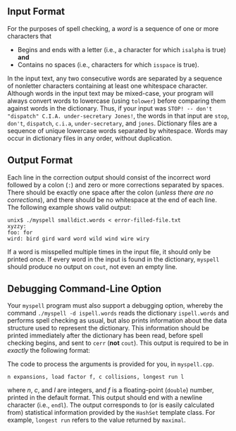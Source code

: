 ## Input Format

For the purposes of spell checking, a *word* is a sequence of one or more characters that

* Begins and ends with a letter (i.e., a character for which `isalpha` is true) **and**
* Contains no spaces (i.e., characters for which `isspace` is true).

In the input text, any two consecutive words are separated by a sequence of nonletter characters containing at least one
whitespace character. Although words in the input text may be mixed-case, your program will always convert words to lowercase (using `tolower`) before comparing them against words in the dictionary.  Thus, if your input was `STOP! -- don't "dispatch" C.I.A. under-secretary Jones!`, the words in that input are `stop`, `don't`, `dispatch`, `c.i.a`, `under-secretary`, and `jones`. Dictionary files are a sequence of unique lowercase words separated by whitespace.  Words may occur in dictionary files in any order, without duplication.

## Output Format

Each line in the correction output should consist of the incorrect word followed by a colon (`:`) and zero or more corrections separated by spaces.  There should be exactly one space after the colon (*unless there are no corrections*), and there should be no whitespace at the end of each line.  The following example shows valid output:

```
unix$ ./myspell smalldict.words < error-filled-file.txt
xyzzy:
foo: for
wird: bird gird ward word wild wind wire wiry
```

If a word is misspelled multiple times in the input file, it should only be printed once. If every word in the input is found in the dictionary, `myspell` should produce no output on `cout`, not even an empty line.

## Debugging Command-Line Option

Your `myspell` program must also support a debugging option, whereby the command `./myspell -d ispell.words` reads
the dictionary `ispell.words` and performs spell checking as usual, but also prints information about the data structure used to represent the dictionary.  This information should be printed immediately after the dictionary has been read, before spell checking begins, and sent to `cerr` (**not** `cout`).  This output is required to be in *exactly* the following format:

The code to process the arguments is provided for you, in `myspell.cpp`.


```
n expansions, load factor f, c collisions, longest run l
```

where *n*, *c*, and *l* are integers, and *f* is a floating-point (`double`) number, printed in the default format. This output should end with a newline character (i.e., `endl`). The output corresponds to (or is easily calculated from) statistical information provided by the `HashSet` template class.  For example, `longest run`  refers to the value returned by `maximal`.
